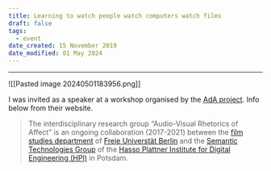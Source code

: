 ```yaml
---
title: Learning to watch people watch computers watch films
draft: false
tags:
  - event
date_created: 15 November 2019
date_modified: 01 May 2024
---
```

---

![[Pasted image 20240501183956.png]]

I was invited as a speaker at a workshop organised by the [AdA project](https://projectada.github.io/). Info below from their website.

>The interdisciplinary research group “Audio-Visual Rhetorics of Affect” is an ongoing collaboration (2017-2021) between the [film studies department](https://www.ada.cinepoetics.fu-berlin.de/en/index.html) of [Freie Universtät Berlin](https://www.fu-berlin.de/en/) and the [Semantic Technologies Group](https://hpi.de/meinel/knowledge-tech/former-topics/semantics.html) of the [Hasso Plattner Institute for Digital Engineering (HPI)](https://hpi.de/en/index.html) in Potsdam.

